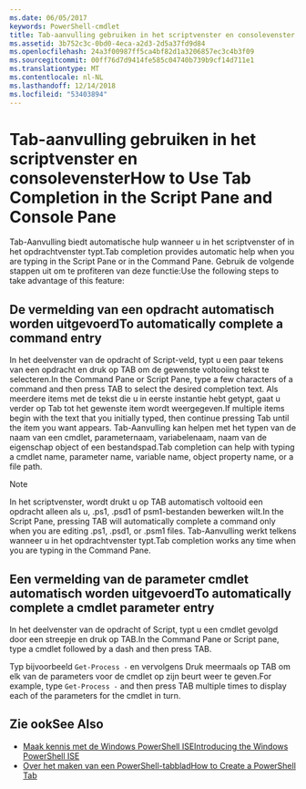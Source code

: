 ```yaml
---
ms.date: 06/05/2017
keywords: PowerShell-cmdlet
title: Tab-aanvulling gebruiken in het scriptvenster en consolevenster
ms.assetid: 3b752c3c-0bd0-4eca-a2d3-2d5a37fd9d84
ms.openlocfilehash: 24a3f00987ff5ca4bf82d1a3206857ec3c4b3f09
ms.sourcegitcommit: 00ff76d7d9414fe585c04740b739b9cf14d711e1
ms.translationtype: MT
ms.contentlocale: nl-NL
ms.lasthandoff: 12/14/2018
ms.locfileid: "53403894"
---
```

# <a name="how-to-use-tab-completion-in-the-script-pane-and-console-pane"></a><span data-ttu-id="4cbe7-103">Tab-aanvulling gebruiken in het scriptvenster en consolevenster</span><span class="sxs-lookup"><span data-stu-id="4cbe7-103">How to Use Tab Completion in the Script Pane and Console Pane</span></span>

<span data-ttu-id="4cbe7-104">Tab-Aanvulling biedt automatische hulp wanneer u in het scriptvenster of in het opdrachtvenster typt.</span><span class="sxs-lookup"><span data-stu-id="4cbe7-104">Tab completion provides automatic help when you are typing in the Script Pane or in the Command Pane.</span></span> <span data-ttu-id="4cbe7-105">Gebruik de volgende stappen uit om te profiteren van deze functie:</span><span class="sxs-lookup"><span data-stu-id="4cbe7-105">Use the following steps to take advantage of this feature:</span></span>

## <a name="to-automatically-complete-a-command-entry"></a><span data-ttu-id="4cbe7-106">De vermelding van een opdracht automatisch worden uitgevoerd</span><span class="sxs-lookup"><span data-stu-id="4cbe7-106">To automatically complete a command entry</span></span>

<span data-ttu-id="4cbe7-107">In het deelvenster van de opdracht of Script-veld, typt u een paar tekens van een opdracht en druk op TAB om de gewenste voltooiing tekst te selecteren.</span><span class="sxs-lookup"><span data-stu-id="4cbe7-107">In the Command Pane or Script Pane, type a few characters of a command and then press TAB to select the desired completion text.</span></span> <span data-ttu-id="4cbe7-108">Als meerdere items met de tekst die u in eerste instantie hebt getypt, gaat u verder op Tab tot het gewenste item wordt weergegeven.</span><span class="sxs-lookup"><span data-stu-id="4cbe7-108">If multiple items begin with the text that you initially typed, then continue pressing Tab until the item you want appears.</span></span> <span data-ttu-id="4cbe7-109">Tab-Aanvulling kan helpen met het typen van de naam van een cmdlet, parameternaam, variabelenaam, naam van de eigenschap object of een bestandspad.</span><span class="sxs-lookup"><span data-stu-id="4cbe7-109">Tab completion can help with typing a cmdlet name, parameter name, variable name, object property name, or a file path.</span></span>

> [!NOTE]
> <span data-ttu-id="4cbe7-110">In het scriptvenster, wordt drukt u op TAB automatisch voltooid een opdracht alleen als u, .ps1, .psd1 of psm1-bestanden bewerken wilt.</span><span class="sxs-lookup"><span data-stu-id="4cbe7-110">In the Script Pane, pressing TAB will automatically complete a command only when you are editing .ps1, .psd1, or .psm1 files.</span></span> <span data-ttu-id="4cbe7-111">Tab-Aanvulling werkt telkens wanneer u in het opdrachtvenster typt.</span><span class="sxs-lookup"><span data-stu-id="4cbe7-111">Tab completion works any time when you are typing in the Command Pane.</span></span>

## <a name="to-automatically-complete-a-cmdlet-parameter-entry"></a><span data-ttu-id="4cbe7-112">Een vermelding van de parameter cmdlet automatisch worden uitgevoerd</span><span class="sxs-lookup"><span data-stu-id="4cbe7-112">To automatically complete a cmdlet parameter entry</span></span>

<span data-ttu-id="4cbe7-113">In het deelvenster van de opdracht of Script, typt u een cmdlet gevolgd door een streepje en druk op TAB.</span><span class="sxs-lookup"><span data-stu-id="4cbe7-113">In the Command Pane or Script pane, type a cmdlet followed by a dash and then press TAB.</span></span>

<span data-ttu-id="4cbe7-114">Typ bijvoorbeeld `Get-Process -` en vervolgens Druk meermaals op TAB om elk van de parameters voor de cmdlet op zijn beurt weer te geven.</span><span class="sxs-lookup"><span data-stu-id="4cbe7-114">For example, type `Get-Process -` and then press TAB multiple times to display each of the parameters for the cmdlet in turn.</span></span>

## <a name="see-also"></a><span data-ttu-id="4cbe7-115">Zie ook</span><span class="sxs-lookup"><span data-stu-id="4cbe7-115">See Also</span></span>

- [<span data-ttu-id="4cbe7-116">Maak kennis met de Windows PowerShell ISE</span><span class="sxs-lookup"><span data-stu-id="4cbe7-116">Introducing the Windows PowerShell ISE</span></span>](Introducing-the-Windows-PowerShell-ISE.md)
- [<span data-ttu-id="4cbe7-117">Over het maken van een PowerShell-tabblad</span><span class="sxs-lookup"><span data-stu-id="4cbe7-117">How to Create a PowerShell Tab</span></span>](How-to-Create-a-PowerShell-Tab-in-Windows-PowerShell-ISE.md)
